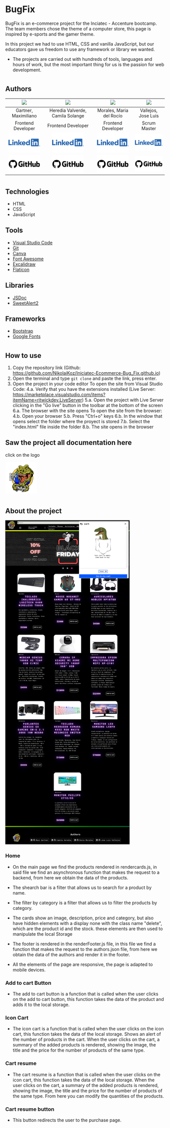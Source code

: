 # BugFix

BugFix is an e-commerce project for the Inciatec - Accenture bootcamp. The team members chose the theme of a computer store, this page is inspired by e-sports and the gamer theme.

In this project we had to use HTML, CSS and vanilla JavaScript, but our educators gave us freedom to use any framework or library we wanted.

- The projects are carried out with hundreds of tools, languages and hours of work, but the most important thing for us is the passion for web development.

#

## Authors

|<img src="https://avatars.githubusercontent.com/u/113448691?v=4" width=200>|<img src="https://avatars.githubusercontent.com/u/107807752?v=4" width=200>|<img src="https://avatars.githubusercontent.com/u/99517293?v=4" width=200>|<img src="https://avatars.githubusercontent.com/u/98178495?v=4" width=200>|
|:-:|:-:|:-:|:-:|
|Gartner, Maximiliano|Heredia Valverde, Camila Solange|Morales, Maria del Rocío|Vallejos, Jose Luis|
|Frontend Developer|Frontend Developer|Frontend Developer|Scrum Master|
|[<img src="./assets/img/logo/Logo-Linkedin.png" width=100>](https://www.linkedin.com/in/maxi-gartner/)|[<img src="./assets/img/logo/Logo-Linkedin.png" width=100>](https://www.linkedin.com/in/camila-herediav/)|[<img src="./assets/img/logo/Logo-Linkedin.png" width=100>](https://www.linkedin.com/in/mar%C3%ADa-del-roc%C3%ADo-morales-72389011b/)|[<img src="./assets/img/logo/Logo-Linkedin.png" width=100>](https://www.linkedin.com/in/vallejosjoseluis/)|
|[<img src="./assets/img/logo/GitHub-Emblem.png" width=100>](https://github.com/maxi-gartner)|[<img src="./assets/img/logo/GitHub-Emblem.png" width=100>](https://github.com/camilaheredia9)|[<img src="./assets/img/logo/GitHub-Emblem.png" width=100>](https://github.com/Rochius)|[<img src="./assets/img/logo/GitHub-Emblem.png" width=100>](https://github.com/NikolaiKoz)|


#

## Technologies

- HTML
- CSS
- JavaScript


## Tools

- [Visual Studio Code](https://code.visualstudio.com/)
- [Git](https://git-scm.com/)
- [Canva](https://www.canva.com/es_es/)
- [Font Awesome](https://fontawesome.com/)
- [Excalidraw](https://excalidraw.com/)
- [Flaticon](https://www.flaticon.com/)
## Libraries

- [JSDoc](https://jsdoc.app/)
- [SweetAlert2](https://sweetalert2.github.io/)

## Frameworks

- [Bootstrap](https://getbootstrap.com/)
- [Google Fonts](https://fonts.google.com/)
#
## How to use


1. Copy the repository link (Github: https://github.com/NikolaiKoz/Iniciatec-Ecommerce-Bug_Fix.github.io)
2. Open the terminal and type `git clone` and paste the link, press enter.
3. Open the project in your code editor
To open the site from Visual Studio Code:
    4.a. Verify that you have the extensions installed (Live Server: https://marketplace.visualstudio.com/items?itemName=ritwickdey.LiveServer)
    5.a. Open the project with Live Server clicking in the "Go live" button in the toolbar at the bottom of the screen
    6.a. The browser with the site opens
To open the site from the browser:
    4.b. Open your browser
    5.b. Press "Ctrl+o" keys
    6.b. In the window that opens select the folder where the proyect is stored
    7.b. Select the "index.html" file inside the folder
    8.b. The site opens in the browser


## Saw the project all documentation here
click on the logo

[<img src="./assets/img/logo/bug_fix_logo.png" width=100>](https://63acae8f00db1c040114b086--dashing-selkie-2210b8.netlify.app/docs/index.html)

#

## About the project

<div>
    <img src="./assets/img/docs/imgDEsktop1.png">
</div>

### Home

* On the main page we find the products rendered in rendercards.js, in said file we find an asynchronous function that makes the request to a backend, from here we obtain the data of the products.

* The shearch bar is a filter that allows us to search for a product by name.

* The filter by category is a filter that allows us to filter the products by category.

 * The cards show an image, description, price and category, but also have hidden elements with a display none with the class name "delete", which are the product id and the stock. these elements are then used to manipulate the local Storage

 * The footer is rendered in the renderFooter.js file, in this file we find a function that makes the request to the authors.json file, from here we obtain the data of the authors and render it in the footer.

 * All the elements of the page are responsive, the page is adapted to mobile devices.

 ### Add to cart Button

- The add to cart button is a function that is called when the user clicks on the add to cart button, this function takes the data of the product and adds it to the local storage.

### Icon Cart

 - The icon cart is a function that is called when the user clicks on the icon cart, this function takes the data of the local storage.
    Shows an alert of the number of products in the cart.
    When the user clicks on the cart, a summary of the added products is rendered, showing the image, the title and the price for the number of products of the same type.

### Cart resume

- The cart resume is a function that is called when the user clicks on the icon cart, this function takes the data of the local storage.
    When the user clicks on the cart, a summary of the added products is rendered, showing the image, the title and the price for the number of products of the same type.
    From here you can modify the quantities of the products.

### Cart resume button

 - This button redirects the user to the purchase page.